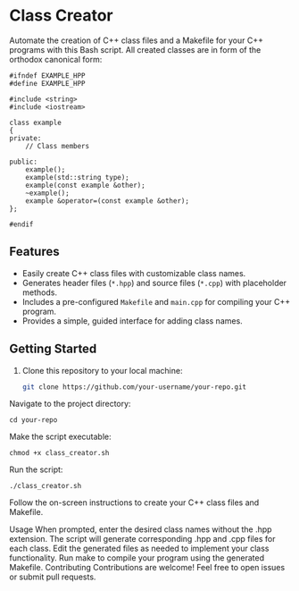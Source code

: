 # Class Creator

Automate the creation of C++ class files and a Makefile for your C++ programs with this Bash script.
All created classes are in form of the orthodox canonical form:

```
#ifndef EXAMPLE_HPP
#define EXAMPLE_HPP

#include <string>
#include <iostream>

class example
{
private:
	// Class members

public:
	example();
	example(std::string type);
	example(const example &other);
	~example();
	example &operator=(const example &other);
};

#endif
```


## Features

- Easily create C++ class files with customizable class names.
- Generates header files (`*.hpp`) and source files (`*.cpp`) with placeholder methods.
- Includes a pre-configured `Makefile` and `main.cpp` for compiling your C++ program.
- Provides a simple, guided interface for adding class names.

## Getting Started

1. Clone this repository to your local machine:

   ```bash
   git clone https://github.com/your-username/your-repo.git
Navigate to the project directory:
```
cd your-repo
```
Make the script executable:
```
chmod +x class_creator.sh
```

Run the script:
```
./class_creator.sh
```

Follow the on-screen instructions to create your C++ class files and Makefile.

Usage
When prompted, enter the desired class names without the .hpp extension.
The script will generate corresponding .hpp and .cpp files for each class.
Edit the generated files as needed to implement your class functionality.
Run make to compile your program using the generated Makefile.
Contributing
Contributions are welcome! Feel free to open issues or submit pull requests.
